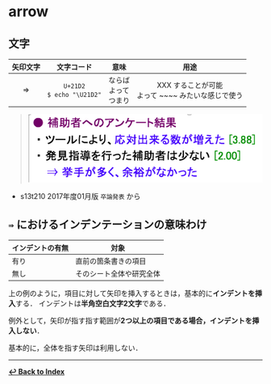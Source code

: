 # arrow

## 文字

|矢印文字|文字コード|意味|用途|
|:---:|:---:|:---:|:---:
|⇒|`U+21D2`<br /> `$ echo "\U21D2"`|ならば <br />よって<br />つまり|XXX することが可能<br /> よって ~~~~ みたいな感じで使う|

> ![](./elements/example1.png)

  - s13t210 2017年度01月版 `卒論発表` から

## `⇛` におけるインデンテーションの意味わけ

|インデントの有無|対象|
|---|---|
|有り|直前の箇条書きの項目|
|無し|そのシート全体や研究全体|

上の例のように，項目に対して矢印を挿入するときは，基本的に**インデントを挿入**する．
インデントは**半角空白文字2文字**である．

例外として，矢印が指す指す範囲が**2つ以上の項目である場合，インデントを挿入しない**．

基本的に，全体を指す矢印は利用しない．

- - -

**[↩ Back to Index](../../README.md)**
